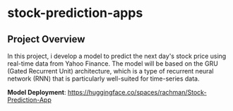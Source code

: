 # stock-prediction-apps


## Project Overview
In this project, i develop a model to predict the next day's stock price using real-time data from Yahoo Finance. The model will be based on the GRU (Gated Recurrent Unit) architecture, which is a type of recurrent neural network (RNN) that is particularly well-suited for time-series data.

**Model Deployment**: https://huggingface.co/spaces/rachman/Stock-Prediction-App
